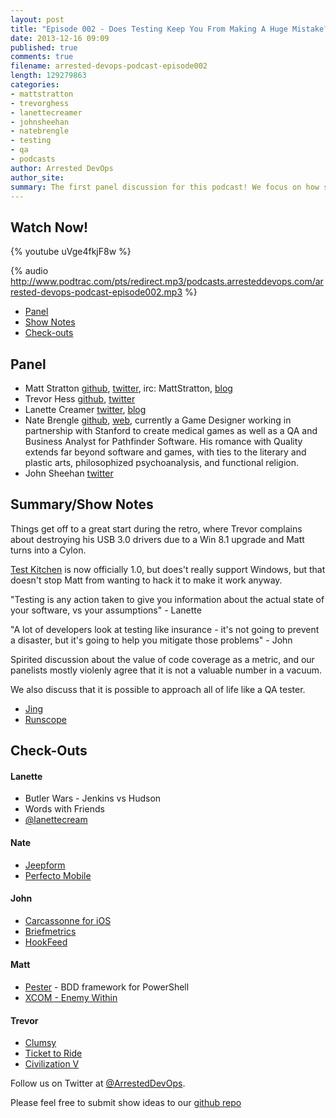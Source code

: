 ```yaml
---
layout: post
title: "Episode 002 - Does Testing Keep You From Making A Huge Mistake?"
date: 2013-12-16 09:09
published: true
comments: true
filename: arrested-devops-podcast-episode002
length: 129279863
categories: 
- mattstratton
- trevorghess
- lanettecreamer
- johnsheehan
- natebrengle
- testing
- qa
- podcasts
author: Arrested DevOps
author_site: 
summary: The first panel discussion for this podcast! We focus on how software testing fits into the DevOps world, and our panelists have a spirited chat about the value (or lack thereof) of code coverage as a metric. And Matt sounds like a Cylon.
---
```


Watch Now!
-----
{% youtube uVge4fkjF8w %}

{% audio http://www.podtrac.com/pts/redirect.mp3/podcasts.arresteddevops.com/arrested-devops-podcast-episode002.mp3 %}

* [Panel](http://www.arresteddevops.com/2013/12/16/episode-002-does-testing-keeps-you-from-making-a-huge-mistake/#panel)
* [Show Notes](http://www.arresteddevops.com/2013/12/16/episode-002-does-testing-keeps-you-from-making-a-huge-mistake/#outline)
* [Check-outs](http://www.arresteddevops.com/2013/12/16/episode-002-does-testing-keeps-you-from-making-a-huge-mistake/#checkouts)

Panel<a name="panel"></a>
-----

* Matt Stratton [github](http://github.com/mattstratton), [twitter](https://twitter.com/mattstratton), irc: MattStratton, [blog](http://www.mattstratton.com/)
* Trevor Hess [github](https://github.com/trevorghess), [twitter](http://twitter.com/trevorghess)
* Lanette Creamer [twitter](http://twitter.com/lanettecream), [blog](http://blog.testyredhead.com/)
* Nate Brengle [github](https://github.com/fyreswordgames), [web](http://www.fyreswordgames.com/), currently a Game Designer working in partnership with Stanford to create medical games as well as a QA and Business Analyst for Pathfinder Software. His romance with Quality extends far beyond software and games, with ties to the literary and plastic arts, philosophized psychoanalysis, and functional religion.
* John Sheehan [twitter](https://twitter.com/johnsheehan)


Summary/Show Notes
-----------------
Things get off to a great start during the retro, where Trevor complains about destroying his USB 3.0 drivers due to a Win 8.1 upgrade and Matt turns into a Cylon. 

[Test Kitchen](http://kitchen.ci) is now officially 1.0, but does't really support Windows, but that doesn't stop Matt from wanting to hack it to make it work anyway.

"Testing is any action taken to give you information about the actual state of your software, vs your assumptions" - Lanette

"A lot of developers look at testing like insurance - it's not going to prevent a disaster, but it's going to help you mitigate those problems" - John

Spirited discussion about the value of code coverage as a metric, and our panelists mostly violenly agree that it is not a valuable number in a vacuum.

We also discuss that it is possible to approach all of life like a QA tester.

* [Jing](http://www.techsmith.com/jing.html)
* [Runscope](http://www.runscope.com)


Check-Outs<a name="checkouts"></a>
-----

#### Lanette

* Butler Wars - Jenkins vs Hudson
* Words with Friends
* [@lanettecream](https://twitter.com/lanettecream)

#### Nate

* [Jeepform](http://jeepen.org/dict/)
* [Perfecto Mobile](http://www.perfectomobile.com)

#### John

* [Carcassonne for iOS](http://carcassonneapp.com/)
* [Briefmetrics](http://www.briefmetrics.com)
* [HookFeed](http://hookfeed.com/)

#### Matt  

* [Pester](https://github.com/pester/Pester) - BDD framework for PowerShell
* [XCOM - Enemy Within](http://www.xcom.com/enemyunknown/)

#### Trevor  

* [Clumsy](http://jagt.github.io/clumsy/)
* [Ticket to Ride](http://www.daysofwonder.com/tickettoride/en/)
* [Civilization V](http://www.civilization5.com/)



Follow us on Twitter at [@ArrestedDevOps](http://twitter.com/arresteddevops).

Please feel free to submit show ideas to our [github repo](https://github.com/arresteddevops/podcast)
